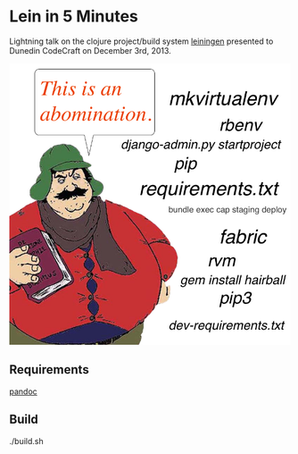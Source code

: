 # Lein in 5 Minutes

Lightning talk on the clojure project/build system [leiningen](https://leiningen.org) presented to Dunedin CodeCraft on December 3rd, 2013.

![lein](images/abomination.png)

## Requirements
[pandoc](http://johnmacfarlane.net/pandoc/)

## Build
./build.sh

